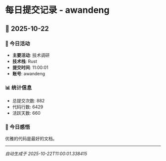 # 每日提交记录 - awandeng

## 📅 2025-10-22

### 🎯 今日活动
- **主要活动**: 技术调研
- **技术栈**: Rust
- **提交时间**: 11:00:01
- **账号**: awandeng

### 📊 统计信息
- 总提交次数: 882
- 代码行数: 6429
- 活跃天数: 660

### 💭 今日感悟
优雅的代码是最好的文档。

---
*自动生成于 2025-10-22T11:00:01.338415*
